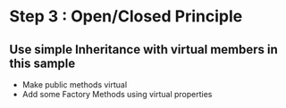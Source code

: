 # Step 3 : Open/Closed Principle




## Use simple Inheritance with virtual members in this sample

- Make public methods virtual
- Add some Factory Methods using virtual properties
